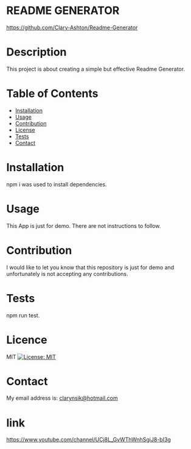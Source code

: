 # README GENERATOR

  
https://github.com/Clary-Ashton/Readme-Generator

 
# Description
This project is about creating a simple but effective Readme Generator.


# Table of Contents
* [Installation](#Installation)
* [Usage](#usage)
* [Contribution](#Contribution)
* [License](#license)
* [Tests](#tests)
* [Contact](#contact)
 
 # Installation
   npm i was used to install dependencies.
 # Usage
   This App is just for demo. There are not instructions to follow.
 # Contribution
  I would like to let you know that this repository is just for demo and unfortunately is not accepting any contributions. 
   # Tests
   npm run test.
   # Licence
MIT [![License: MIT](https://img.shields.io/github/badge/license-MIT-yellow.svg)](https://opensource.org/licenses/MIT)
# Contact
   My email address is: clarynsik@hotmail.com
   # link
   https://www.youtube.com/channel/UCj8L_GvWThWnhSgiJ8-bI3g


  
